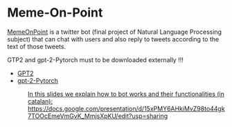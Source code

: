 # Meme-On-Point
<a href="https://twitter.com/MemeOnPoint">MemeOnPoint<a> is a twitter bot (final project of Natural Language Processing subject) that can chat with users and also reply to tweets according to the text of those tweets.
  
GTP2 and gpt-2-Pytorch must to be downloaded externally !!!

<ul>
  <li><a href="https://github.com/openai/gpt-2">GPT2</li>
  <li><a href ="https://github.com/graykode/gpt-2-Pytorch">gpt-2-Pytorch</li>
<ul>

In this slides we explain how to bot works and their functionalities (in catalan): https://docs.google.com/presentation/d/15xPMY6AHkiMvZ98to44gk7TOOcEmeVmGvK_MmjsXpKU/edit?usp=sharing


